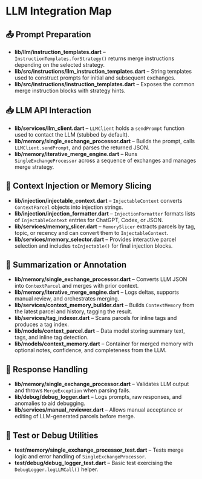 # LLM Integration Map

## 📤 Prompt Preparation
- **lib/llm/instruction_templates.dart** – `InstructionTemplates.forStrategy()` returns merge instructions depending on the selected strategy.
- **lib/src/instructions/llm_instruction_templates.dart** – String templates used to construct prompts for initial and subsequent exchanges.
- **lib/src/instructions/instruction_templates.dart** – Exposes the common merge instruction blocks with strategy hints.

## 📥 LLM API Interaction
- **lib/services/llm_client.dart** – `LLMClient` holds a `sendPrompt` function used to contact the LLM (stubbed by default).
- **lib/memory/single_exchange_processor.dart** – Builds the prompt, calls `LLMClient.sendPrompt`, and parses the returned JSON.
- **lib/memory/iterative_merge_engine.dart** – Runs `SingleExchangeProcessor` across a sequence of exchanges and manages merge strategy.

## 🧠 Context Injection or Memory Slicing
- **lib/injection/injectable_context.dart** – `InjectableContext` converts `ContextParcel` objects into injection strings.
- **lib/injection/injection_formatter.dart** – `InjectionFormatter` formats lists of `InjectableContext` entries for ChatGPT, Codex, or JSON.
- **lib/services/memory_slicer.dart** – `MemorySlicer` extracts parcels by tag, topic, or recency and can convert them to `InjectableContext`.
- **lib/services/memory_selector.dart** – Provides interactive parcel selection and includes `toInjectable()` for final injection blocks.

## 📝 Summarization or Annotation
- **lib/memory/single_exchange_processor.dart** – Converts LLM JSON into `ContextParcel` and merges with prior context.
- **lib/memory/iterative_merge_engine.dart** – Logs deltas, supports manual review, and orchestrates merging.
- **lib/services/context_memory_builder.dart** – Builds `ContextMemory` from the latest parcel and history, tagging the result.
- **lib/services/tag_indexer.dart** – Scans parcels for inline tags and produces a tag index.
- **lib/models/context_parcel.dart** – Data model storing summary text, tags, and inline tag detection.
- **lib/models/context_memory.dart** – Container for merged memory with optional notes, confidence, and completeness from the LLM.

## 🔄 Response Handling
- **lib/memory/single_exchange_processor.dart** – Validates LLM output and throws `MergeException` when parsing fails.
- **lib/debug/debug_logger.dart** – Logs prompts, raw responses, and anomalies to aid debugging.
- **lib/services/manual_reviewer.dart** – Allows manual acceptance or editing of LLM-generated parcels before merge.

## 💪 Test or Debug Utilities
- **test/memory/single_exchange_processor_test.dart** – Tests merge logic and error handling of `SingleExchangeProcessor`.
- **test/debug/debug_logger_test.dart** – Basic test exercising the `DebugLogger.logLLMCall()` helper.
